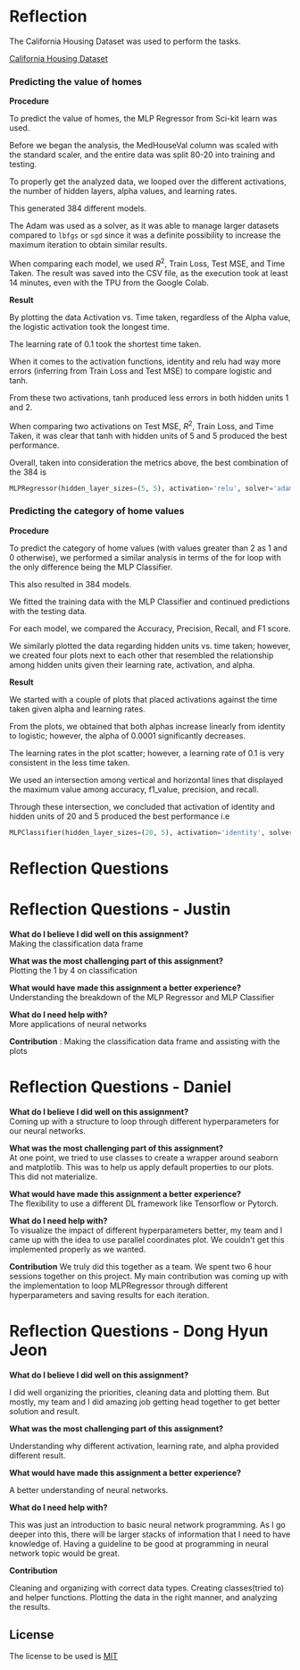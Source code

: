 # Reflection

The California Housing Dataset was used to perform the tasks.

[California Housing Dataset](`https://scikit-learn.org/stable/modules/generated/sklearn.datasets.fetch_california_housing.html (Links to an external site’))

### Predicting the value of homes

**Procedure**

To predict the value of homes, the MLP Regressor from Sci-kit learn was used.

Before we began the analysis, the MedHouseVal column was scaled with the standard scaler, and the entire data was split 80-20 into training and testing.

To properly get the analyzed data, we looped over the different activations, the number of hidden layers, alpha values, and learning rates.

This generated 384 different models.

The Adam was used as a solver, as it was able to manage larger datasets compared to `lbfgs` or `sgd` since it was a definite possibility to increase the maximum iteration to obtain similar results.

When comparing each model, we used $R^2$, Train Loss, Test MSE, and Time Taken. The result was saved into the CSV file, as the execution took at least 14 minutes, even with the TPU from the Google Colab.

**Result**

By plotting the data Activation vs. Time taken, regardless of the Alpha value, the logistic activation took the longest time.

The learning rate of 0.1 took the shortest time taken.

When it comes to the activation functions, identity and relu had way more errors (inferring from Train Loss and Test MSE) to compare logistic and tanh.

From these two activations, tanh produced less errors in both hidden units 1 and 2.

When comparing two activations on Test MSE, $R^2$, Train Loss, and Time Taken, it was clear that tanh with hidden units of 5 and 5 produced the best performance.

Overall, taken into consideration the metrics above, the best combination of the 384 is 
```python 
MLPRegressor(hidden_layer_sizes=(5, 5), activation='relu', solver='adam', alpha=0.001, learning_rate_init=0.1)
```


### Predicting the category of home values

**Procedure**

To predict the category of home values (with values greater than 2 as 1 and 0 otherwise), we performed a similar analysis in terms of the for loop with the only difference being the MLP Classifier.

This also resulted in 384 models.

We fitted the training data with the MLP Classifier and continued predictions with the testing data.

For each model, we compared the Accuracy, Precision, Recall, and F1 score.

We similarly plotted the data regarding hidden units vs. time taken; however, we created four plots next to each other that resembled the relationship among hidden units given their learning rate, activation, and alpha.

**Result**

We started with a couple of plots that placed activations against the time taken given alpha and learning rates.

From the plots, we obtained that both alphas increase linearly from identity to logistic; however, the alpha of 0.0001 significantly decreases.

The learning rates in the plot scatter; however, a learning rate of 0.1 is very consistent in the less time taken.

We used an intersection among vertical and horizontal lines that displayed the maximum value among accuracy, f1_value, precision, and recall.

Through these intersection, we concluded that activation of identity and hidden units of 20 and 5 produced the best performance i.e 
```python
MLPClassifier(hidden_layer_sizes=(20, 5), activation='identity', solver='adam', alpha=0.0001, learning_rate_init=0.1)
```

# Reflection Questions

# Reflection Questions - Justin
**What do I believe I did well on this assignment?**  
Making the classification data frame

**What was the most challenging part of this assignment?**  
Plotting the 1 by 4 on classification

**What would have made this assignment a better experience?**  
Understanding the breakdown of the MLP Regressor and MLP Classifier

**What do I need help with?**  
More applications of neural networks

**Contribution** : 
Making the classification data frame and assisting with the plots

# Reflection Questions - Daniel
**What do I believe I did well on this assignment?**  
Coming up with a structure to loop through different hyperparameters for our neural networks.

**What was the most challenging part of this assignment?**  
At one point, we tried to use classes to create a wrapper around seaborn and matplotlib. This was to help us apply default properties to our plots. This did not materialize.

**What would have made this assignment a better experience?**  
The flexibility to use a different DL framework like Tensorflow or Pytorch.

**What do I need help with?**   
To visualize the impact of different hyperparameters better, my team and I came up with the idea to use parallel coordinates plot. We couldn't get this implemented properly as we wanted.

**Contribution** 
We truly did this together as a team. We spent two 6 hour sessions together on this project. My main contribution was coming up with the implementation to loop MLPRegressor through different hyperparameters and saving results for each iteration. 

# Reflection Questions - Dong Hyun Jeon

**What do I believe I did well on this assignment?**

I did well organizing the priorities, cleaning data and plotting them. But mostly, my team and I did amazing job getting head together to get better solution and result. 

**What was the most challenging part of this assignment?**

Understanding why different activation, learning rate, and alpha provided different result.

**What would have made this assignment a better experience?**

A better understanding of neural networks.

**What do I need help with?**

This was just an introduction to basic neural network programming. As I go deeper into this, there will be larger stacks of information that I need to have knowledge of. Having a guideline to be good at programming in neural network topic would be great.

**Contribution**

Cleaning and organizing with correct data types. Creating classes(tried to) and helper functions. Plotting the data in the right manner, and analyzing the results.


## License

The license to be used is [MIT](https://choosealicense.com/licenses/mit/)